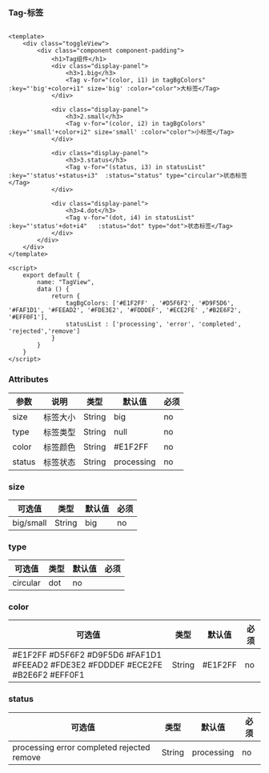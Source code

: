 ### Tag-标签

<template>
    <div class="toggleView">
        <div class="component component-padding">
            <h1>Tag组件</h1>
            <div class="display-panel">
                <h3>1.big</h3>
                <Tag v-for="(color, i1) in tagBgColors" :key="'big'+color+i1" size='big' :color="color">大标签</Tag>
            </div>
            <div class="display-panel">
                <h3>2.small</h3>
                <Tag v-for="(color, i2) in tagBgColors" :key="'small'+color+i2" size='small' :color="color">小标签</Tag>
            </div>
            <div class="display-panel">
                <h3>3.status</h3>
                <Tag v-for="(status, i3) in statusList" :key="'status'+status+i3"  :status="status" type="circular">状态标签</Tag>
            </div>
            <div class="display-panel">
                <h3>4.dot</h3>
                <Tag v-for="(dot, i4) in statusList" :key="'status'+dot+i4"   :status="dot" type="dot">状态标签</Tag>
            </div>
        </div>
    </div>
</template>

<script>
    export default {
        name: "TagView",
        data () {
            return {
                tagBgColors: ['#E1F2FF' , '#D5F6F2', '#D9F5D6', '#FAF1D1', '#FEEAD2', '#FDE3E2', '#FDDDEF', '#ECE2FE' ,'#B2E6F2', '#EFF0F1'],
                statusList : ['processing', 'error', 'completed', 'rejected','remove']
            }
        }
    }
</script>

```vue

<template>
    <div class="toggleView">
        <div class="component component-padding">
            <h1>Tag组件</h1>
            <div class="display-panel">
                <h3>1.big</h3>
                <Tag v-for="(color, i1) in tagBgColors" :key="'big'+color+i1" size='big' :color="color">大标签</Tag>
            </div>

            <div class="display-panel">
                <h3>2.small</h3>
                <Tag v-for="(color, i2) in tagBgColors" :key="'small'+color+i2" size='small' :color="color">小标签</Tag>
            </div>

            <div class="display-panel">
                <h3>3.status</h3>
                <Tag v-for="(status, i3) in statusList" :key="'status'+status+i3"  :status="status" type="circular">状态标签</Tag>
            </div>

            <div class="display-panel">
                <h3>4.dot</h3>
                <Tag v-for="(dot, i4) in statusList" :key="'status'+dot+i4"   :status="dot" type="dot">状态标签</Tag>
            </div>
        </div>
    </div>
</template>

<script>
    export default {
        name: "TagView",
        data () {
            return {
                tagBgColors: ['#E1F2FF' , '#D5F6F2', '#D9F5D6', '#FAF1D1', '#FEEAD2', '#FDE3E2', '#FDDDEF', '#ECE2FE' ,'#B2E6F2', '#EFF0F1'],
                statusList : ['processing', 'error', 'completed', 'rejected','remove']
            }
        }
    }
</script>

```


### Attributes

| 参数     | 说明    | 类型    | 默认值   | 必须  |
| ------- | ----    | ------  | ------- | ------|
| size    | 标签大小 | String | big     | no     |
| type    | 标签类型 | String | null    | no     |
| color   | 标签颜色 | String | #E1F2FF | no     |
| status  | 标签状态 | String | processing | no     |


### size

| 可选值  | 类型    | 默认值  | 必须    |
| ---- | ------ | ------- | ------ |
| big/small | String | big | no     |

### type   

| 可选值  | 类型    | 默认值  | 必须    |
| ---- | ------ | ------- | ------ |
| circular | dot | no     |

### color

| 可选值  | 类型    | 默认值  | 必须    |
| ---- | ------ | ------- | ------ |
| #E1F2FF #D5F6F2 #D9F5D6 #FAF1D1 #FEEAD2 #FDE3E2 #FDDDEF #ECE2FE #B2E6F2 #EFF0F1 | String | #E1F2FF | no |

### status    

| 可选值  | 类型    | 默认值  | 必须    |
| ---- | ------ | ------- | ------ |
|processing error completed rejected remove | String | processing | no |
